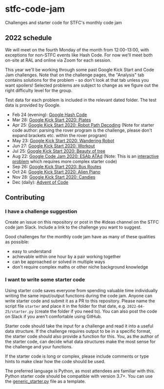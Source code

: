 # stfc-code-jam
Challenges and starter code for STFC's monthly code jam

## 2022 schedule

We will meet on the fourth Monday of the month from 12:00-13:00, with exceptions for non-STFC events like Hash Code. For now we'll meet both on-site at RAL and online via Zoom for each session.

This year we'll be working through some past Google Kick Start and Code Jam challenges. Note that on the challenge pages, the "Analysis" tab contains solutions for the problem - so don't look at that tab unless you want spoilers! Selected problems are subject to change as we figure out the right difficulty level for the group.

Test data for each problem is included in the relevant dated folder. The test data is provided by Google.

* Feb 24 (evening): [Google Hash Code](https://codingcompetitions.withgoogle.com/hashcode/round/00000000008caae7)
* Mar 28: [Google Kick Start 2020: Plates](https://codingcompetitions.withgoogle.com/kickstart/round/000000000019ffc7/00000000001d40bb)
* Apr 25: [Google Kick Start 2020: Robot Path Decoding](https://codingcompetitions.withgoogle.com/kickstart/round/000000000019ffc8/00000000002d83dc#problem) (Note for starter code author: parsing the rover program is the challenge, please don't expand brackets etc. within the rover program)
* May 23: [Google Kick Start 2020: Wandering Robot](https://codingcompetitions.withgoogle.com/kickstart/round/000000000019ffc8/00000000002d8565#problem)
* Jun 27: [Google Kick Start 2020: Workout](https://codingcompetitions.withgoogle.com/kickstart/round/000000000019ffc7/00000000001d3f5b)
* Jul 25: [Google Kick Start 2020: Beauty of tree](https://codingcompetitions.withgoogle.com/kickstart/round/000000000019ff08/0000000000386edd)
* Aug 22: [Google Code Jam 2020: ESAb ATAd](https://codingcompetitions.withgoogle.com/codejam/round/000000000019fd27/0000000000209a9e) (Note: This is an [interactive problem](https://codingcompetitions.withgoogle.com/codejam/faq#interactive-problems) which requires more complex starter code)
* Sep 26: [Google Kick Start 2020: Bus Routes](https://codingcompetitions.withgoogle.com/kickstart/round/000000000019ffc8/00000000002d83bf)
* Oct 24: [Google Kick Start 2020: Alien Piano](https://codingcompetitions.withgoogle.com/kickstart/round/000000000019ff08/0000000000387174)
* Nov 28: [Google Kick Start 2020: Candies](https://codingcompetitions.withgoogle.com/kickstart/round/000000000019ff43/0000000000337b4d)
* Dec (daily): [Advent of Code](https://adventofcode.com)


## Contributing

### I have a challenge suggestion

Create an issue on this repository or post in the #ideas channel on the STFC code jam Slack. Include a link to the challenge you want to suggest.

Good challenges for the monthly code jam have as many of these qualities as possible:
* easy to understand
* achievable within one hour by a pair working together
* can be approached or solved in multiple ways
* don't require complex maths or other niche background knowledge

### I want to write some starter code

Using starter code saves everyone from spending valuable time individually writing the same input/output functions during the code jam. Anyone can write starter code and submit it as a PR to this repository. Please name the script file `starter` and place it in the folder for that date, e.g. `2022-04-25/starter.py` (create the folder if you need to). You can also post the code on Slack if you aren't comfortable using GitHub.

Starter code should take the input for a challenge and read it into a useful data structure. If the challenge requires output to be in a specific format, the starter code should also provide a function for this. You, as the author of the starter code, can decide what data structures make the most sense for the challenge and your functions.

If the starter code is long or complex, please include comments or type hints to make clear how the code should be used.

The preferred language is Python, as most attendees are familiar with this. Python starter code should be compatible with version 3.7+. You can use the [generic_starter.py](generic_starter.py) file as a template.


